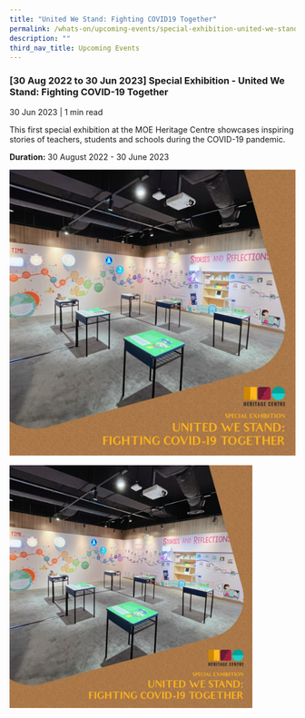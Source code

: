 ```yaml
---
title: "United We Stand: Fighting COVID19 Together"
permalink: /whats-on/upcoming-events/special-exhibition-united-we-stand/
description: ""
third_nav_title: Upcoming Events
---
```

### **[30 Aug 2022 to 30 Jun 2023] Special Exhibition - United We Stand: Fighting COVID-19 Together**
30 Jun 2023 | 1 min read

This first special exhibition at the MOE Heritage Centre showcases inspiring stories of teachers, students and schools during the COVID-19 pandemic.

**Duration:** 30 August 2022 - 30 June 2023

![](/images/unitedwestand.jpg)

<p><a href="">  
<img style="width:85%" src="/images/unitedwestand.jpg">  
</a></p>